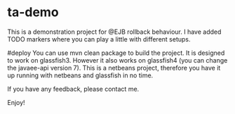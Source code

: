 # ta-demo
This is a demonstration project for @EJB rollback behaviour. I have added TODO markers where you can play a little with different setups.

#deploy
You can use mvn clean package to build the project. It is designed to work on glassfish3. However it also works on glassfish4 (you can change the javaee-api version 7). This is a netbeans project, therefore you have it up running with netbeans and glassfish in no time.

If you have any feedback, please contact me.

Enjoy!
